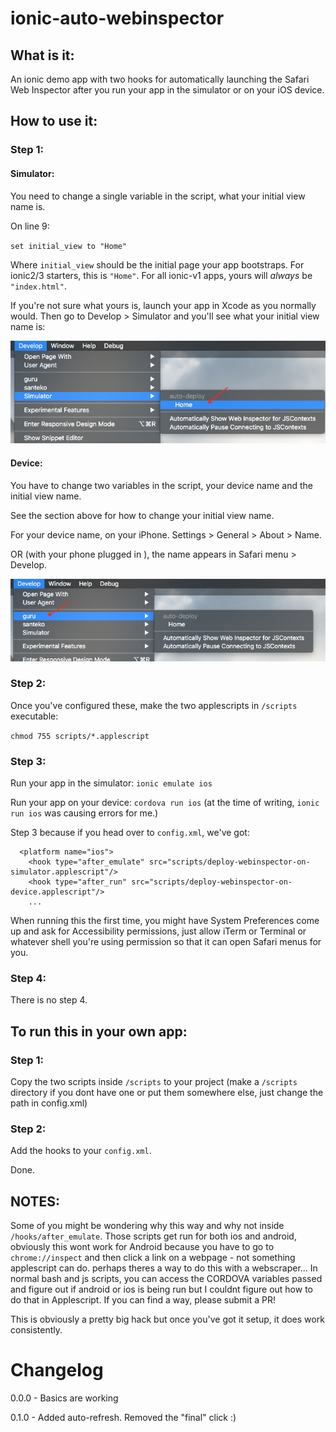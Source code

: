 # ionic-auto-webinspector


## What is it:

An ionic demo app with two hooks for automatically launching the Safari Web Inspector after you run your app in the simulator or on your iOS device. 

## How to use it:

### Step 1:

#### Simulator:

You need to change a single variable in the script, what your initial view name is. 

On line 9:

`set initial_view to "Home"`

Where `initial_view` should be the initial page your app bootstraps. For ionic2/3 starters, this is `"Home"`. For all ionic-v1 apps, yours will *always* be `"index.html"`. 

If you're not sure what yours is, launch your app in Xcode as you normally would. Then go to Develop > Simulator and you'll see what your initial view name is:

![Screenshot 1](/readme_imgs/screenshot1.png?raw=true "How to find your initial view name")

#### Device:

You have to change two variables in the script, your device name and the initial view name.

See the section above for how to change your initial view name. 

For your device name, on your iPhone. Settings > General > About > Name.

OR (with your phone plugged in ), the name appears in Safari menu > Develop. 

![Screenshot 2](/readme_imgs/screenshot2.png?raw=true "Find Device Name")

### Step 2:
Once you've configured these, make the two applescripts in `/scripts` executable:

`chmod 755 scripts/*.applescript` 

### Step 3:
Run your app in the simulator: `ionic emulate ios`

Run your app on your device: `cordova run ios` (at the time of writing, `ionic run ios` was causing errors for me.)

Step 3 because if you head over to `config.xml`, we've got:

```
  <platform name="ios">
    <hook type="after_emulate" src="scripts/deploy-webinspector-on-simulator.applescript"/>
    <hook type="after_run" src="scripts/deploy-webinspector-on-device.applescript"/>
    ...
```

When running this the first time, you might have System Preferences come up and ask for Accessibility permissions, just allow iTerm or Terminal or whatever shell you're using permission so that it can open Safari menus for you. 

### Step 4:
There is no step 4.


## To run this in your own app:

### Step 1:
Copy the two scripts inside `/scripts` to your project (make a `/scripts` directory if you dont have one or put them somewhere else, just change the path in config.xml)

### Step 2:
Add the hooks to your `config.xml`.

Done. 

## NOTES: 

Some of you might be wondering why this way and why not inside `/hooks/after_emulate`. Those scripts get run for both ios and android, obviously this wont work for Android because you have to go to `chrome://inspect` and then click a link on a webpage - not something applescript can do. perhaps theres a way to do this with a webscraper... In normal bash and js scripts, you can access the CORDOVA variables passed and figure out if android or ios is being run but I couldnt figure out how to do that in Applescript. If you can find a way, please submit a PR! 

This is obviously a pretty big hack but once you've got it setup, it does work consistently. 


# Changelog

0.0.0 - Basics are working

0.1.0 - Added auto-refresh. Removed the "final" click :)